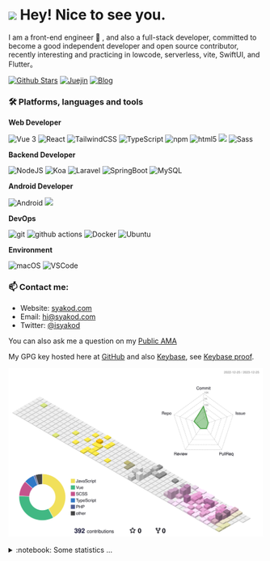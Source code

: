 <h1><img src="https://emojis.slackmojis.com/emojis/images/1531849430/4246/blob-sunglasses.gif?1531849430" width="30"/> Hey! Nice to see you.</h1>

<p>I am a front-end engineer 🌱 , and also a full-stack developer, committed to become a good independent developer and open source contributor, recently interesting and practicing in lowcode, serverless, vite, SwiftUI, and Flutter。</p>

[![Github Stars](https://img.shields.io/github/stars/syakod?color=2da44e&label=Github%20Star&logo=github)](https://github.com/syakod)
[![Juejin](https://img.shields.io/badge/dynamic/json?color=1e80ff&label=稀土掘金&logo=bytedance&logoColor=white&query=%24.data.follower_count&url=https%3A%2F%2Fapi.juejin.cn%2Fuser_api%2Fv1%2Fuser%2Fget%3Fuser_id%3D272334611548173)](https://juejin.cn/user/272334611548173)
[![Blog](https://img.shields.io/badge/-syakod.com-0ea5e9?logo=Bloglovin&logoColor=white&label=Blog)](https://syakod.com/)

### 🛠 Platforms, languages and tools

**Web Developer**


<p>
  <img alt="Vue 3" src="https://img.shields.io/badge/-Vue-5BA17F?style=flat-square&logo=vue.js&logoColor=white" />
  <img alt="React" src="https://img.shields.io/badge/-React-45b8d8?style=flat-square&logo=react&logoColor=white" />
  <img alt="TailwindCSS"src="https://img.shields.io/badge/-Tailwindcss-50B3D0?style=flat-square&logo=tailwindcss&logoColor=white" />
  <img alt="TypeScript"
    src="https://img.shields.io/badge/-TypeScript-007ACC?style=flat-square&logo=typescript&logoColor=white" />
  <img alt="npm" src="https://img.shields.io/badge/-NPM-CB3837?style=flat-square&logo=npm&logoColor=white" />
  <img alt="html5" src="https://img.shields.io/badge/-HTML5-E34F26?style=flat-square&logo=html5&logoColor=white" />
  <img src="https://img.shields.io/badge/-Css3-1572B6.svg?logo=css3&style=popout">
  <img alt="Sass" src="https://img.shields.io/badge/-Sass-CC6699?style=flat-square&logo=sass&logoColor=white" />
</p>

**Backend Developer**

<p>
  <img alt="NodeJS" src="https://img.shields.io/badge/-NodeJS-43853d?style=flat-square&logo=Node.js&logoColor=white" />
  <img alt="Koa" src="https://img.shields.io/badge/-Koa-13aa52?style=flat-square&logo=koa&logoColor=white" />
  <img alt="Laravel" src="https://img.shields.io/badge/-Laravel-13aa52?style=flat-square&logo=laravel&logoColor=white" />
  <img alt="SpringBoot" src="https://img.shields.io/badge/-SpringBoot-13aa52?style=flat-square&logo=springboot&logoColor=white" />
  <img alt="MySQL" src="https://img.shields.io/badge/-MySQL-13aa52?style=flat-square&logo=Mysql&logoColor=white" />
</p>

**Android Developer**

<p>
<img alt="Android" src="https://img.shields.io/badge/-Android-5BA17F?style=flat-square&logo=android&logoColor=white" />
<img src="https://img.shields.io/badge/-Kotlin-1572B6.svg?logo=kotlin&style=popout">
</p>

**DevOps**

<p>
  <img alt="git" src="https://img.shields.io/badge/-Git-F05032?style=flat-square&logo=git&logoColor=white" />
  <img alt="github actions" src="https://img.shields.io/badge/-Github_Actions-2088FF?style=flat-square&logo=github-actions&logoColor=white" />
  <img alt="Docker" src="https://img.shields.io/badge/-Docker-46a2f1?style=flat-square&logo=docker&logoColor=white" />
  <img alt="Ubuntu" src="https://img.shields.io/badge/-Ubuntu-DB652A?style=flat-square&logo=ubuntu&logoColor=white" />
</p>

**Environment**

<p>
  <img alt="macOS" src="https://img.shields.io/badge/-macOS-333?style=flat-square&logo=apple&logoColor=white" />
  <img alt="VSCode" src="https://img.shields.io/badge/-VSCode-007ACC?style=flat-square&logo=visualstudiocode&logoColor=white" />
</p>

### 📫 Contact me:

- Website: [syakod.com](https://syakod.com/)
- Email: [hi@syakod.com](mailto:hi@syakod.com)
- Twitter: [@isyakod](https://twitter.com/isyakod)

You can also ask me a question on my [Public AMA](https://github.com/syakod/syakod/discussions/new?category=ama)

My GPG key hosted here at [GitHub](https://github.com/syakod.gpg) and also [Keybase](https://keybase.io/syakod/pgp_keys.asc), see [Keybase proof](https://gist.github.com/syakod/f8a09d7a4d90ad91ec836272ee08ed1e).

![](./profile-3d-contrib/profile-south-season-animate.svg)

<details>
  <summary>:notebook: Some statistics ...</summary><br/>
  
<!--START_SECTION:waka-->
![Code Time](http://img.shields.io/badge/Code%20Time-1%2C941%20hrs%2011%20mins-blue)

![Profile Views](http://img.shields.io/badge/Profile%20Views-0-blue)

**🐱 My GitHub Data** 

> 📦 ? Used in GitHub's Storage 
 > 
> 🏆 392 Contributions in the Year 2023
 > 
> 💼 Opted to Hire
 > 
> 📜 11 Public Repositories 
 > 
> 🔑 0 Private Repositories 
 > 
**I'm an Early 🐤** 

```text
🌞 Morning                90 commits          ███████░░░░░░░░░░░░░░░░░░   26.55 % 
🌆 Daytime                116 commits         █████████░░░░░░░░░░░░░░░░   34.22 % 
🌃 Evening                125 commits         █████████░░░░░░░░░░░░░░░░   36.87 % 
🌙 Night                  8 commits           █░░░░░░░░░░░░░░░░░░░░░░░░   02.36 % 
```
📅 **I'm Most Productive on Tuesday** 

```text
Monday                   28 commits          ██░░░░░░░░░░░░░░░░░░░░░░░   08.26 % 
Tuesday                  86 commits          ██████░░░░░░░░░░░░░░░░░░░   25.37 % 
Wednesday                59 commits          ████░░░░░░░░░░░░░░░░░░░░░   17.40 % 
Thursday                 74 commits          █████░░░░░░░░░░░░░░░░░░░░   21.83 % 
Friday                   57 commits          ████░░░░░░░░░░░░░░░░░░░░░   16.81 % 
Saturday                 17 commits          █░░░░░░░░░░░░░░░░░░░░░░░░   05.01 % 
Sunday                   18 commits          █░░░░░░░░░░░░░░░░░░░░░░░░   05.31 % 
```


📊 **This Week I Spent My Time On** 

```text
🕑︎ Time Zone: Asia/Shanghai

💬 Programming Languages: 
Vue.js                   1 hr 25 mins        ████████████████████████░   97.51 % 
Other                    1 min               ░░░░░░░░░░░░░░░░░░░░░░░░░   01.65 % 
TypeScript               0 secs              ░░░░░░░░░░░░░░░░░░░░░░░░░   00.65 % 
Git Config               0 secs              ░░░░░░░░░░░░░░░░░░░░░░░░░   00.19 % 

🔥 Editors: 
VS Code                  1 hr 27 mins        █████████████████████████   100.00 % 

💻 Operating System: 
Mac                      1 hr 27 mins        █████████████████████████   100.00 % 
```

**I Mostly Code in Swift** 

```text
TypeScript               54 repos            ██████░░░░░░░░░░░░░░░░░░░   22.31 % 
Vue                      41 repos            ████░░░░░░░░░░░░░░░░░░░░░   16.94 % 
PHP                      14 repos            █░░░░░░░░░░░░░░░░░░░░░░░░   05.79 % 
Java                     7 repos             █░░░░░░░░░░░░░░░░░░░░░░░░   02.89 % 
SCSS                     2 repos             ░░░░░░░░░░░░░░░░░░░░░░░░░   00.83 % 
```




 Last Updated on 26/12/2023 01:16:19 UTC
<!--END_SECTION:waka-->

<a href="https://github.com/syakod#gh-light-mode-only"><img src="https://github-readme-stats.vercel.app/api?username=syakod&show_icons=true&theme=default&include_all_commits=true#gh-light-mode-only" alt="My GitHub Stats"/></a>
<a href="https://github.com/syakod#gh-dark-mode-only"><img src="https://github-readme-stats.vercel.app/api?username=syakod&show_icons=true&theme=tokyonight&include_all_commits=true#gh-dark-mode-only" alt="My GitHub Stats"/></a>
</details>
